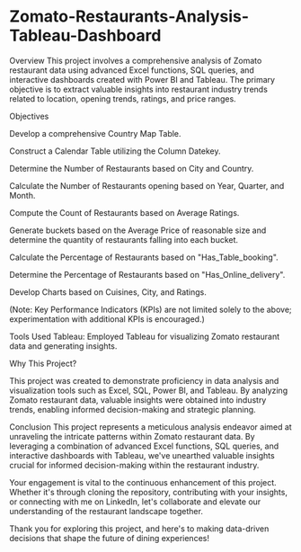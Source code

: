 # Zomato-Restaurants-Analysis-Tableau-Dashboard

Overview
This project involves a comprehensive analysis of Zomato restaurant data using advanced Excel functions, SQL queries, and interactive dashboards created with Power BI and Tableau. The primary objective is to extract valuable insights into restaurant industry trends related to location, opening trends, ratings, and price ranges.

Objectives

Develop a comprehensive Country Map Table.

Construct a Calendar Table utilizing the Column Datekey.

Determine the Number of Restaurants based on City and Country.

Calculate the Number of Restaurants opening based on Year, Quarter, and Month.

Compute the Count of Restaurants based on Average Ratings.

Generate buckets based on the Average Price of reasonable size and determine the quantity of restaurants falling into each bucket.

Calculate the Percentage of Restaurants based on "Has_Table_booking".

Determine the Percentage of Restaurants based on "Has_Online_delivery".

Develop Charts based on Cuisines, City, and Ratings.

(Note: Key Performance Indicators (KPIs) are not limited solely to the above; experimentation with additional KPIs is encouraged.)

Tools Used
Tableau: Employed Tableau for visualizing Zomato restaurant data and generating insights.

Why This Project?

This project was created to demonstrate proficiency in data analysis and visualization tools such as Excel, SQL, Power BI, and Tableau. By analyzing Zomato restaurant data, valuable insights were obtained into industry trends, enabling informed decision-making and strategic planning.

Conclusion
This project represents a meticulous analysis endeavor aimed at unraveling the intricate patterns within Zomato restaurant data. By leveraging a combination of advanced Excel functions, SQL queries, and interactive dashboards with Tableau, we've unearthed valuable insights crucial for informed decision-making within the restaurant industry.

Your engagement is vital to the continuous enhancement of this project. Whether it's through cloning the repository, contributing with your insights, or connecting with me on LinkedIn, let's collaborate and elevate our understanding of the restaurant landscape together.

Thank you for exploring this project, and here's to making data-driven decisions that shape the future of dining experiences!
